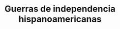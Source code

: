 ﻿---
title: "Guerras de independencia hispanoamericanas"
permalink: periodes_626.html
layout: periode
dataInici: 1810
dataFi: 1833
sidebar: periodes
pares:
  - id: 315
    title: "Era de las Revoluciones"
    dataInici: "(1775)"
    dataFi: "(1848)"

fills:
jocsPrincipals:
  - title: "Guerra a Muerte"
    bggId: 29447
    dataInici: 
    dataFi: 

jocsEscenaris:
jocsEpoca:
jocsEpocaEscenaris:
---
